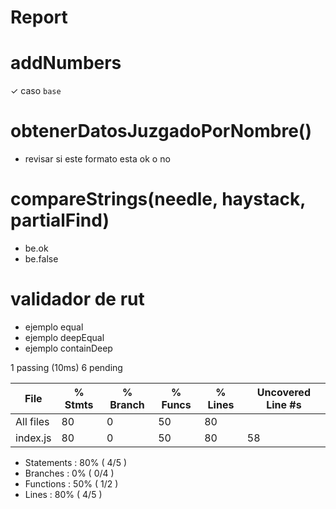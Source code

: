 # Report



# addNumbers
  ✓ caso `base`

# obtenerDatosJuzgadoPorNombre()
  - revisar si este formato esta ok o no

# compareStrings(needle, haystack, partialFind)
  - be.ok
  - be.false

# validador de rut
  - ejemplo equal
  - ejemplo deepEqual
  - ejemplo containDeep


1 passing (10ms)
6 pending


File      | % Stmts | % Branch | % Funcs | % Lines | Uncovered Line #s 
----------|---------|----------|---------|---------|-------------------
All files |      80 |        0 |      50 |      80 |                   
 index.js |      80 |        0 |      50 |      80 | 58                



- Statements   : 80% ( 4/5 )
- Branches     : 0% ( 0/4 )
- Functions    : 50% ( 1/2 )
- Lines        : 80% ( 4/5 )

